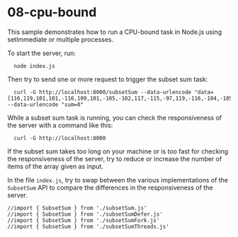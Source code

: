 # 08-cpu-bound

This sample demonstrates how to run a CPU-bound task in Node.js
using setImmediate or multiple processes.

To start the server, run:

```shell script
  node index.js
```

Then try to send one or more request to trigger the subset sum task:

```shell script
  curl -G http://localhost:8000/subsetSum --data-urlencode "data=[116,119,101,101,-116,109,101,-105,-102,117,-115,-97,119,-116,-104,-105,115]" --data-urlencode "sum=0"
```
  
While a subset sum task is running, you can check the responsiveness of the server with a command like this:

```shell script
  curl -G http://localhost:8000
```

If the subset sum takes too long on your machine or is too fast for checking the responsiveness of the server, try to reduce or increase the number of items of the array given as input.

In the file `index.js`, try to swap between the various implementations
of the `SubsetSum` API to compare the differences in the responsiveness of the 
server.

```
//import { SubsetSum } from './subsetSum.js'
//import { SubsetSum } from './subsetSumDefer.js'
//import { SubsetSum } from './subsetSumFork.js'
//import { SubsetSum } from './subsetSumThreads.js'
```
